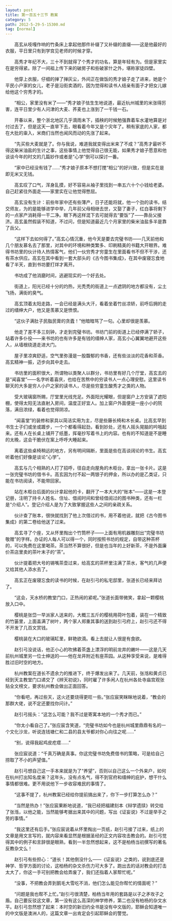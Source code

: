 ```yaml
---
layout: post
title: 第一百五十三节 教案
category: 5
path: 2012-5-29-5-15300.md
tag: [normal]
---
```


　　高玄从吱嘎作响的竹条床上拿起他那件补缀了又补缀的直缀——这是他最好的衣服，平日里只有到学宫见老师的时候才穿。

　　高秀才年纪不大，三十不到就得了个秀才的功名，算是年轻有为。但是家里实在是穷得紧。除了一间祖上传下来的破房子和些破家什之外，堪称家徒四壁。

　　他穿上衣服，仔细的掸了掸灰尘，外间正在做饭的秀才娘子走了进来，她是个平民小户家的女儿，老子是沿街卖酒的，因为觉得和读书人结亲有面子才把女儿嫁给他这个穷秀才的。

　　“相公，家里没有米了——”秀才娘子怯生生地说道，最近杭州城里的米涨得厉害，连平日里少有人问津的大麦、荞麦也上涨到了一千钱一石。

　　开春以来，整个浙北地区几乎滴雨未下，插秧的时候勉强靠着车水灌地算是对付过去了，但是这天一直旱下去，眼看着今年又是个灾年了。稍有家底的人家，都在大批的粜入，米商们当然也闻风而动的先涨了起来。

　　“先买些大麦就是了。你与我说，难道我就变得出米来了不成？”高秀才最听不得这柴米油盐的生计之事，这些事情上他觉得自己很无能，如果秀才娘子愿意和他谈谈今年的时文的几篇妙作或者是“心学”倒可以探讨一番。

　　“家中已经没有钱了……”秀才娘子原本不想打搅“相公”的好兴致，但是实在是即无米又无钱。

　　高玄叹了口气，浑身乱摸，好不容易从袖子里找到一串五六十个小钱给老婆。自己赶紧往外面走——家里实在让他觉得憋屈。

　　高玄没有生计：前些年家中还有些薄产，日子还能将就，他一个劲的读书，结交师友，为的是能够进学中举，几年前父母相继去世，又娶了妻子，红白事将剩下的一点家产消耗得一干二净。眼下再这样混下去可就得去“要饭”了——靠岳父接济。高玄虽然假装不知道，不过问，但是知道最近几个月家里的柴米油盐多半是靠了岳父。

　　“这样下去如何得了。”高玄心情沉重，他今天是要去完璧书坊——几天前他和几个朋友慕名去了那里，对其中的环境和种类繁多、印刷精美的书籍大开眼界。难得书坊里的伙计待人热情客气，他们一伙穷秀才穷童生在里面看书不但不干涉，还有茶水供应。高玄在其中看到一套大部头的《古今图书集成》，在其中废寝忘食地看了半天，直到书坊要打烊才离开。

　　书坊成了他消磨时间，逃避现实的一个好去处。

　　街道上，阳光已经十分的灼热，光秃秃的街道上一点遮阴的地方都没有，尘土飞扬，满街的臭气。

　　高玄顶着太阳走路，一会已经是满头大汗，看着坐着竹丝凉轿，前呼后拥的走过的缙绅大户，他又是羡慕又是愤恨。

　　“这伙子满肚子民脂民膏的贪蠹！”他暗暗骂了一句。心里却很是羡慕。

　　他走了差不多三刻钟，才走到完璧书坊。书坊门前的街道上已经停满了轿子，站着许多仆役——来书坊的也有许多是有钱的缙绅人家，高玄小心翼翼地避开这些人，从墙根绕道走进大门。

　　屋子里凉爽舒适，空气里弥漫是一股馥郁的书香，还有些淡淡的花香和茶香。高玄精神一振，迈步向其中走去。

　　书坊里的面积很大，所谓物以类聚人以群分，书坊里有好几个厅堂，高玄去的是“闻喜堂”——名字听着喜庆，也给在苦熬中的穷读书人一点心理安慰。这里读书聊天的大多是穷人小户之家的读书人，尽是些穷童生酸秀才之类的人物。

　　受大玻璃窗所赐，厅堂里光线充足。外面阳光耀眼，但是窗户上方安装了遮阳棚，使得太阳无法直射入房间，温度正好宜人。加上窗户外面便是一座小小的院落，满目浓绿，看着也觉得阴凉。

　　“闻喜堂”的装修和家具以简洁实用为主，尽是些藤长椅和木长桌。比高玄早到书生士子们或坐或踱步，一个个都看得起劲，看到妙处，还有人摇头晃脑的吟哦起来。还有人在长桌上铺开了纸墨，挥毫抄写着书上的内容。也有的不知道是不是睡的太晚，这会干脆伏在案上呼呼大睡起来。

　　离着这些桌椅稍远的地方，另有明间隔断，里面是些在高谈阔论的书生。高玄听着他们好像是谈论“心学”。

　　高玄与几个相熟的人打了招呼，径自走向屋角的木柜台，拿出一张卡片。这是一张完璧书坊的借书卡。高玄因为付不起一两银子的押金，所以办的是乙类证，只能在书坊阅读，不能带回家。

　　站在木柜台后面的伙计拿起他的卡，翻开了一本大大的“账本”——这是一本登记册，注明了持卡人姓名、住址、借阅时间和曾经借阅过的图书种类，还有一栏是“介绍人”。登记介绍人是为了大致掌握这些人之间的亲疏关系。

　　伙计查了账本，很快就找到了他上次借过的书，用不着他说，就把《古今图书集成》的第二卷给他送了过来。

　　高玄寻了个座，又从怀里掏出个竹筒杯子——上面有用机器雕刻出“完璧书坊敬赠”的字样。办证的人每人可以得一个，同时按照书坊的规定，自带这种茶杯的，可以免费在这里喝茶。茶当然不算很好，但是也当年的上好新茶，不是外面廉价茶店里卖的茶叶末子的“茶”。

　　伙计提着把大号的锡嘴茶壶过来，给高玄的茶杯里注满了茶水，客气的几声便又给其他人添水去了。

　　高玄正在废寝忘食的读书的时候，在赵引弓的私宅邸里，张道长已经来拜访了。

　　“这会，天水桥的教堂门口，正热闹的紧呢。”张道长面带微笑，拿起一颗樱桃放入口中。

　　樱桃是张岱一早派家人送来的，大概三五斤的樱桃用荷叶包着，装在一个精致的竹篓里，上面盖满了树叶，两个家人郑重其事的送到赵引弓府上，赵引弓还不得不开发了几百文赏钱。

　　樱桃装在大口的玻璃缸里，鲜艳欲滴。看上去就让人很是有食欲。

　　赵引弓没说话，他正小心的吹拂着茶盏上漂浮的明前龙井的嫩叶——这是几天前杭州城里另一位士绅送的——他在龙井附近有座茶园。从这种享受来说，是难得胜过旧时空的地方。

　　杭州教案在道长不遗余力的推进下，终于爆发出来了。几天前，张湉和黄贞已经到天主教堂门口递交了《辨天初说》，同时雇了许多闲人在杭州各处寺庙宫观张贴全文榜文，要求杭州教会做出正面回答。

　　“你看吧，再过些天，这火还要烧得更旺一些。”张应宸笑眯眯地说着，“教会的那群大佬，说不定还要找你问计。”

　　赵引弓摇头：“这怎么可能？我不过是寄寓本地的一个秀才而已。”

　　“你太小看自己了。”张应宸含笑道，“完璧书坊如今也是杭州城里鼎鼎有名的一个文化沙龙，听说连钱塘仁和二县的县太爷都对你心向往之呢……”

　　“别，说得我起鸡皮疙瘩……”

　　张应宸说道：“千真万确是真事。你这完璧书坊免费借书的策略，可是给自己捞取了不小的声望值。”

　　赵引弓想自己这一手本来就是为了“养望”，否则以自己这么一个外来户，如何在杭州打出知名度来？这年头，没有点名气，得不到官府和缙绅的庇护，想干什么事情都很难。更不用说他下一步收容难民的事情了。

　　“这事不提了，杭州教案已经给你提前搞出来了，你下一步打算怎么办？”

　　“当然是热办！”张应宸果断地说道，“我已经把福建刻本《辩学遗牍》转交给了张湉，以他之能，当然能够考据出来其中的问题，写出《证妄说》不过是举手之劳的事情。”

　　“我这里还有后手。”张应宸说着从怀里掏出一页纸，赵引弓接了过来，纸上的文章是用文言写的，就内容来看显然是根据圣经的正文内容攻击教会的。赵引弓觉得其中的例子和言辞很是眼熟，看到一半忽然想起来，这不是柏杨当初撰写的著名反教杂文么！

　　赵引弓有些担心：“道长！其他倒没什么——《证妄说》之类的，说到底还是神学、哲学方面的讨论，这柏杨的杂文杀伤力可大多了。跑出去的话对教会的打击太大了，你这一手可别把教会给弄废了，我们还指着人家帮忙呢。”

　　“没事，不把教会弄到鹅毛大雪吃不消，他们怎么能见你帮忙的情面呢？”

　　“问题是我也帮不上忙。”赵引弓很清楚，柏杨当年用的套路是以子之矛攻子之盾。自己要反驳这文章，第一没有这么高深的神学修养，第二也没有柏杨的杂文水平。赵引弓忽然想了起来：本时空的新旧约全书是没有中文版的，耶稣会知道唯一的中文版是澳洲人的，这篇文章一出肯定会引起耶稣会的警觉。
